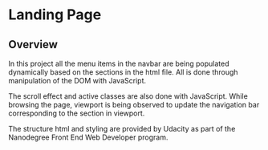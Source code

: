 # Landing Page

## Overview
 In this project all the menu items in the navbar are being populated dynamically based on the sections in the html file. All is done through manipulation of the DOM with JavaScript.
 
 
 The scroll effect and active classes are also done with JavaScript.
 While browsing the page,  viewport is being observed to update the navigation bar corresponding to the section in viewport.
 
 
 The structure html and styling are provided by Udacity as part of the Nanodegree Front End Web Developer program.
 


